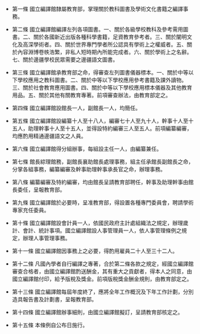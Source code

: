 * 第一條 國立編譯館隸屬教育部，掌理關於教科圖書及學術文化書籍之編譯事務。

* 第二條 國立編譯館編譯左列各項圖書。一、關於各級學校教科及參考需用圖書。二、關於各國新近出版各種科學書籍，足資教育參考者。三、關於闡明文化及高深學術者。四、關於世界專門學者所公認具有學術上之權威者。五、關於內容淵博卷帙浩繁，非私人短時期內所能完成者。六、關於學術上之名辭。七、關於邊疆學校民眾需要之邊疆語文圖書。

* 第三條 國立編譯館承教育部之命，得審查左列圖書儀器標本。一、關於中等以下學校應用之教科圖書。二、關於中等以下學校應用參考書籍及課外讀物。三、關於社會教育應用圖書。四、關於中等以下學校應用標本儀器及其他教育用品。五、關於其他有關教育專著。前項審查辦法，由教育部定之。

* 第四條 國立編譯館設館長一人，副館長一人，均簡任。

* 第五條 國立編譯館設編纂十人至十八人，編審七十人至九十人，幹事十人至十五人，助理幹事十人至十五人，並得設特約編審三人至五人。前項編纂編審，均應酌用精通邊疆語文之人員。

* 第六條 國立編譯館得分組辦事，每組設主任一人，由編纂兼任。

* 第七條 館長綜理館務，副館長襄助館長處理事務，組主任承館長副館長之命，分掌各組事務，編纂編審及幹事助理幹事承長官之命，辦理事務。

* 第八條 編纂編審及特約編審，均由館長呈請教育部聘任，幹事及助理幹事由館長委任，呈報教育部。

* 第九條 國立編譯館於必要時，呈准教育部，得設置各種專門委員會，聘請學術專家充任委員。

* 第十條 國立編譯館設會計員一人，依國民政府主計處組織法之規定，辦理歲計、會計、統計事項。國立編譯館設人事管理員一人，依人事管理條例之規定，辦理人事管理事務。

* 第十一條 國立編譯館因事務上之必要，得酌用雇員二十人至三十二人。

* 第十二條 凡國內學者自行編譯之專著，合於第二條各款之規定，經國立編譯館審查合格者，由國立編譯館酌送酬金，其有重大之貢獻者，得本人之同意，由國立編譯館付印，給予版稅及獎金。前項版稅獎金酬金規則，由教育部定之。

* 第十三條 國立編譯館每屆年度終了，應將全年工作概況及下年工作計劃，分別造具報告書及計劃書，呈報教育部。

* 第十四條 國立編譯館辦事細則，由國立編譯館擬訂，呈請教育部核定之。

* 第十五條 本條例自公布日施行。

